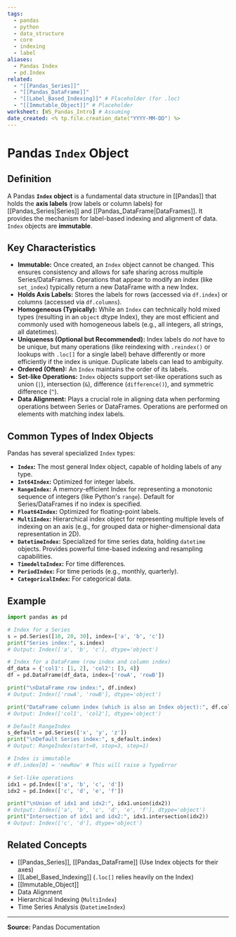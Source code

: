 ```yaml
---
tags:
  - pandas
  - python
  - data_structure
  - core
  - indexing
  - label
aliases:
  - Pandas Index
  - pd.Index
related:
  - "[[Pandas_Series]]"
  - "[[Pandas_DataFrame]]"
  - "[[Label_Based_Indexing]]" # Placeholder (for .loc)
  - "[[Immutable_Object]]" # Placeholder
worksheet: [WS_Pandas_Intro] # Assuming
date_created: <% tp.file.creation_date("YYYY-MM-DD") %>
---
```

# Pandas `Index` Object

## Definition

A Pandas **`Index` object** is a fundamental data structure in [[Pandas]] that holds the **axis labels** (row labels or column labels) for [[Pandas_Series|Series]] and [[Pandas_DataFrame|DataFrames]]. It provides the mechanism for label-based indexing and alignment of data. `Index` objects are **immutable**.

## Key Characteristics

- **Immutable:** Once created, an `Index` object cannot be changed. This ensures consistency and allows for safe sharing across multiple Series/DataFrames. Operations that appear to modify an index (like `set_index`) typically return a new DataFrame with a new Index.
- **Holds Axis Labels:** Stores the labels for rows (accessed via `df.index`) or columns (accessed via `df.columns`).
- **Homogeneous (Typically):** While an `Index` can technically hold mixed types (resulting in an `object` dtype Index), they are most efficient and commonly used with homogeneous labels (e.g., all integers, all strings, all datetimes).
- **Uniqueness (Optional but Recommended):** Index labels do *not* have to be unique, but many operations (like reindexing with `.reindex()` or lookups with `.loc[]` for a single label) behave differently or more efficiently if the index is unique. Duplicate labels can lead to ambiguity.
- **Ordered (Often):** An `Index` maintains the order of its labels.
- **Set-like Operations:** `Index` objects support set-like operations such as union (`|`), intersection (`&`), difference (`difference()`), and symmetric difference (`^`).
- **Data Alignment:** Plays a crucial role in aligning data when performing operations between Series or DataFrames. Operations are performed on elements with matching index labels.

## Common Types of Index Objects

Pandas has several specialized `Index` types:

- **`Index`:** The most general Index object, capable of holding labels of any type.
- **`Int64Index`:** Optimized for integer labels.
- **`RangeIndex`:** A memory-efficient Index for representing a monotonic sequence of integers (like Python's `range`). Default for Series/DataFrames if no index is specified.
- **`Float64Index`:** Optimized for floating-point labels.
- **`MultiIndex`:** Hierarchical index object for representing multiple levels of indexing on an axis (e.g., for grouped data or higher-dimensional data representation in 2D).
- **`DatetimeIndex`:** Specialized for time series data, holding `datetime` objects. Provides powerful time-based indexing and resampling capabilities.
- **`TimedeltaIndex`:** For time differences.
- **`PeriodIndex`:** For time periods (e.g., monthly, quarterly).
- **`CategoricalIndex`:** For categorical data.

## Example

```python
import pandas as pd

# Index for a Series
s = pd.Series([10, 20, 30], index=['a', 'b', 'c'])
print("Series index:", s.index)
# Output: Index(['a', 'b', 'c'], dtype='object')

# Index for a DataFrame (row index and column index)
df_data = {'col1': [1, 2], 'col2': [3, 4]}
df = pd.DataFrame(df_data, index=['rowA', 'rowB'])

print("\nDataFrame row index:", df.index)
# Output: Index(['rowA', 'rowB'], dtype='object')

print("DataFrame column index (which is also an Index object):", df.columns)
# Output: Index(['col1', 'col2'], dtype='object')

# Default RangeIndex
s_default = pd.Series(['x', 'y', 'z'])
print("\nDefault Series index:", s_default.index)
# Output: RangeIndex(start=0, stop=3, step=1)

# Index is immutable
# df.index[0] = 'newRow' # This will raise a TypeError

# Set-like operations
idx1 = pd.Index(['a', 'b', 'c', 'd'])
idx2 = pd.Index(['c', 'd', 'e', 'f'])

print("\nUnion of idx1 and idx2:", idx1.union(idx2))
# Output: Index(['a', 'b', 'c', 'd', 'e', 'f'], dtype='object')
print("Intersection of idx1 and idx2:", idx1.intersection(idx2))
# Output: Index(['c', 'd'], dtype='object')
```

## Related Concepts
- [[Pandas_Series]], [[Pandas_DataFrame]] (Use Index objects for their axes)
- [[Label_Based_Indexing]] (`.loc[]` relies heavily on the Index)
- [[Immutable_Object]]
- Data Alignment
- Hierarchical Indexing (`MultiIndex`)
- Time Series Analysis (`DatetimeIndex`)

---
**Source:** Pandas Documentation